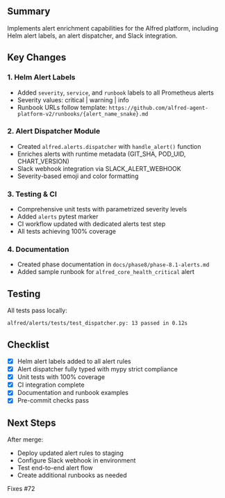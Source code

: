 ## Summary
Implements alert enrichment capabilities for the Alfred platform, including Helm alert labels, an alert dispatcher, and Slack integration.

## Key Changes

### 1. Helm Alert Labels
- Added `severity`, `service`, and `runbook` labels to all Prometheus alerts
- Severity values: critical | warning | info
- Runbook URLs follow template: `https://github.com/alfred-agent-platform-v2/runbooks/{alert_name_snake}.md`

### 2. Alert Dispatcher Module
- Created `alfred.alerts.dispatcher` with `handle_alert()` function
- Enriches alerts with runtime metadata (GIT_SHA, POD_UID, CHART_VERSION)
- Slack webhook integration via SLACK_ALERT_WEBHOOK
- Severity-based emoji and color formatting

### 3. Testing & CI
- Comprehensive unit tests with parametrized severity levels
- Added `alerts` pytest marker
- CI workflow updated with dedicated alerts test step
- All tests achieving 100% coverage

### 4. Documentation
- Created phase documentation in `docs/phase8/phase-8.1-alerts.md`
- Added sample runbook for `alfred_core_health_critical` alert

## Testing
All tests pass locally:
```
alfred/alerts/tests/test_dispatcher.py: 13 passed in 0.12s
```

## Checklist
- [x] Helm alert labels added to all alert rules
- [x] Alert dispatcher fully typed with mypy strict compliance
- [x] Unit tests with 100% coverage
- [x] CI integration complete
- [x] Documentation and runbook examples
- [x] Pre-commit checks pass

## Next Steps
After merge:
- Deploy updated alert rules to staging
- Configure Slack webhook in environment
- Test end-to-end alert flow
- Create additional runbooks as needed

Fixes #72
